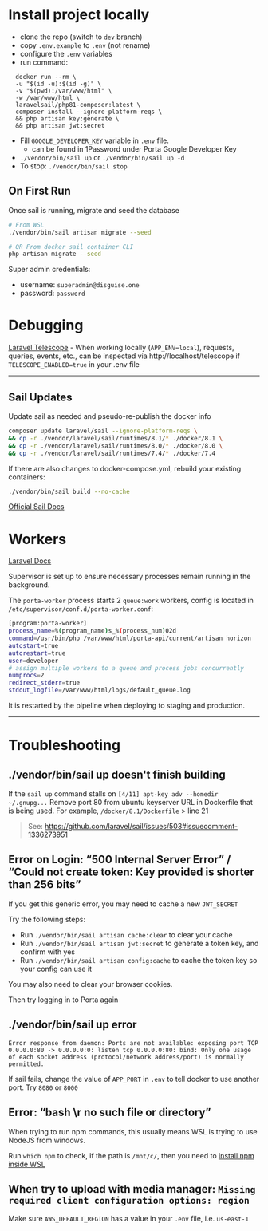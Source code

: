 # Install project locally

- clone the repo (switch to `dev` branch)
- copy `.env.example` to `.env` (not rename)
- configure the `.env` variables
- run command:
````
  docker run --rm \
  -u "$(id -u):$(id -g)" \
  -v "$(pwd):/var/www/html" \
  -w /var/www/html \
  laravelsail/php81-composer:latest \
  composer install --ignore-platform-reqs \
  && php artisan key:generate \
  && php artisan jwt:secret
````
- Fill `GOOGLE_DEVELOPER_KEY` variable in `.env` file.
  - can be found in 1Password under Porta Google Developer Key
- `./vendor/bin/sail up` or `./vendor/bin/sail up -d`
- To stop: `./vendor/bin/sail stop`

## On First Run
Once sail is running, migrate and seed the database
```bash
# From WSL
./vendor/bin/sail artisan migrate --seed

# OR From docker sail container CLI
php artisan migrate --seed
```

Super admin credentials:
- username: `superadmin@disguise.one`
- password: `password`

# Debugging
[Laravel Telescope](https://laravel.com/docs/8.x/telescope) - When working locally (`APP_ENV=local`), requests, queries, events, etc., can be inspected via http://localhost/telescope if `TELESCOPE_ENABLED=true` in your .env file

---
## Sail Updates 
Update sail as needed and pseudo-re-publish the docker info
```bash
composer update laravel/sail --ignore-platform-reqs \
&& cp -r ./vendor/laravel/sail/runtimes/8.1/* ./docker/8.1 \
&& cp -r ./vendor/laravel/sail/runtimes/8.0/* ./docker/8.0 \
&& cp -r ./vendor/laravel/sail/runtimes/7.4/* ./docker/7.4
```

If there are also changes to docker-compose.yml, rebuild your existing containers:
```bash
./vendor/bin/sail build --no-cache
```

[Official Sail Docs](https://laravel.com/docs/9.x/sail)

# Workers
[Laravel Docs](https://laravel.com/docs/9.x/queues#configuring-supervisor)

Supervisor is set up to ensure necessary processes remain running in the background.

The `porta-worker` process starts 2 `queue:work` workers, config is located in `/etc/supervisor/conf.d/porta-worker.conf`:
```bash
[program:porta-worker]
process_name=%(program_name)s_%(process_num)02d
command=/usr/bin/php /var/www/html/porta-api/current/artisan horizon
autostart=true
autorestart=true
user=developer
# assign multiple workers to a queue and process jobs concurrently
numprocs=2
redirect_stderr=true
stdout_logfile=/var/www/html/logs/default_queue.log
```

It is restarted by the pipeline when deploying to staging and production.

---

# Troubleshooting
## ./vendor/bin/sail up doesn't finish building
If the `sail up` command stalls on `[4/11] apt-key adv --homedir ~/.gnupg...` Remove port 80 from ubuntu keyserver URL in Dockerfile that is being used. For example, `/docker/8.1/Dockerfile` > line 21
> See: https://github.com/laravel/sail/issues/503#issuecomment-1336273951

## Error on Login: “500 Internal Server Error” / “Could not create token: Key provided is shorter than 256 bits”
If you get this generic error, you may need to cache a new `JWT_SECRET`

Try the following steps:
- Run `./vendor/bin/sail artisan cache:clear` to clear your cache
- Run `./vendor/bin/sail artisan jwt:secret` to generate a token key, and confirm with yes
- Run `./vendor/bin/sail artisan config:cache` to cache the token key so your config can use it

You may also need to clear your browser cookies.

Then try logging in to Porta again

## ./vendor/bin/sail up error
```
Error response from daemon: Ports are not available: exposing port TCP 0.0.0.0:80 -> 0.0.0.0:0: listen tcp 0.0.0.0:80: bind: Only one usage of each socket address (protocol/network address/port) is normally permitted.
```

If sail fails, change the value of `APP_PORT` in `.env` to tell docker to use another port. Try `8080` or `8000`

## Error: “bash \r no such file or directory”
When trying to run npm commands, this usually means WSL is trying to use NodeJS from windows.

Run `which npm` to check, if the path is `/mnt/c/`, then you need to [install npm inside WSL](https://d3technologies.atlassian.net/wiki/spaces/PORTA/pages/1714815165/Porta+Local+Development+Setup#Install-NodeJS-%26-npm)


## When try to upload with media manager: `Missing required client configuration options: region`
Make sure `AWS_DEFAULT_REGION` has a value in your `.env` file, i.e. `us-east-1`
